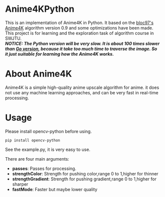 # Anime4KPython
This is an implementation of Anime4K in Python. It based on the [bloc97's Anime4K](https://github.com/bloc97/Anime4K) algorithm version 0.9 and some optimizations have been made.
This project is for learning and the exploration task of algorithm course in SWJTU.  
***NOTICE: The Python version will be very slow. It is about 100 times slower than [Go version](https://github.com/TianZerL/Anime4KGo), because it take too much time to traverse the image. So it just suitable for learning how the Anime4K works.***

# About Anime4K
Anime4K is a simple high-quality anime upscale algorithm for anime. it does not use any machine learning approaches, and can be very fast in real-time processing.

# Usage
Please install opencv-python before using.  

    pip install opencv-python  

See the example.py, it is very easy to use. 
 
There are four main arguments:
- **passes**: Passes for processing.
- **strengthColor**: Strength for pushing color,range 0 to 1,higher for thinner
- **strengthGradient**: Strength for pushing gradient,range 0 to 1,higher for sharper
- **fastMode**: Faster but maybe lower quality

